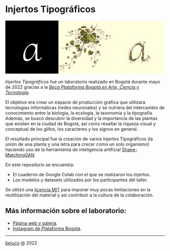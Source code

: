 # Injertos Tipográficos
![banner](banner.jpg)

*Injertos Tipográficos* fue un laboratorio realizado en Bogotá durante mayo de 2022 gracias a la [*Beca Plataforma Bogotá en Arte, Ciencia y Tecnología*](https://plataformabogota.gov.co/).

El objetivo era crear un espacio de producción gráfica que utilizara tecnologías informáticas (redes neuronales) y se nutriera del intercambio de conocimiento entre la biología, la ecología, la taxonomía y la tipografía. Además, se buscó descubrir la diversidad y la importancia de las plantas que existen en la ciudad de Bogotá, así como resaltar la riqueza visual y conceptual de los glifos, los caracteres y los signos en general.

El resultado principal fue la creación de varios Injertos Tipográficos (la unión de una planta y una letra para crecer como un solo organismo) haciendo uso de la herramienta de inteligencia artificial [Shape-MatchingGAN](https://github.com/VITA-Group/ShapeMatchingGAN).

En este repositorio se encuentra:

- El cuaderno de Google Colab con el que se realizaron los injertos.
- Los modelos y datasets utilizados por los participantes del taller.

Se utilizó una [licencia MIT](https://choosealicense.com/licenses/mit/) para imponer muy pocas limitaciones en la reutilización del material y así contribuir a la cultura de la colaboración.

## Más información sobre el laboratorio:
- [Página web y galería](https://bejucoo.github.io/injertos/).
- [Instagram de Plataforma Bogotá](https://www.instagram.com/plataforma_bogota/).
---
[bejuco](https://bejuco.co/) @ 2022